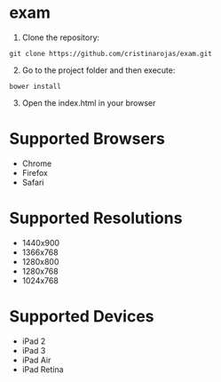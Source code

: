 # exam

1. Clone the repository:

`git clone https://github.com/cristinarojas/exam.git`

2. Go to the project folder and then execute:

`bower install`

3. Open the index.html in your browser

# Supported Browsers

- Chrome
- Firefox
- Safari

# Supported Resolutions

- 1440x900
- 1366x768
- 1280x800
- 1280x768
- 1024x768

# Supported Devices

- iPad 2
- iPad 3
- iPad Air
- iPad Retina
